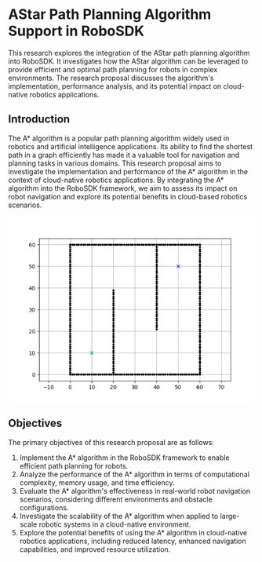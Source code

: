 # AStar Path Planning Algorithm Support in RoboSDK

This research explores the integration of the AStar path planning algorithm into RoboSDK. It investigates how the AStar algorithm can be leveraged to provide efficient and optimal path planning for robots in complex environments. The research proposal discusses the algorithm's implementation, performance analysis, and its potential impact on cloud-native robotics applications.

## Introduction

The A* algorithm is a popular path planning algorithm widely used in robotics and artificial intelligence applications. Its ability to find the shortest path in a graph efficiently has made it a valuable tool for navigation and planning tasks in various domains. This research proposal aims to investigate the implementation and performance of the A* algorithm in the context of cloud-native robotics applications. By integrating the A* algorithm into the RoboSDK framework, we aim to assess its impact on robot navigation and explore its potential benefits in cloud-based robotics scenarios.

![algorithm](./animation.gif)

## Objectives

The primary objectives of this research proposal are as follows:

1. Implement the A* algorithm in the RoboSDK framework to enable efficient path planning for robots.
2. Analyze the performance of the A* algorithm in terms of computational complexity, memory usage, and time efficiency.
3. Evaluate the A* algorithm's effectiveness in real-world robot navigation scenarios, considering different environments and obstacle configurations.
4. Investigate the scalability of the A* algorithm when applied to large-scale robotic systems in a cloud-native environment.
5. Explore the potential benefits of using the A* algorithm in cloud-native robotics applications, including reduced latency, enhanced navigation capabilities, and improved resource utilization.


